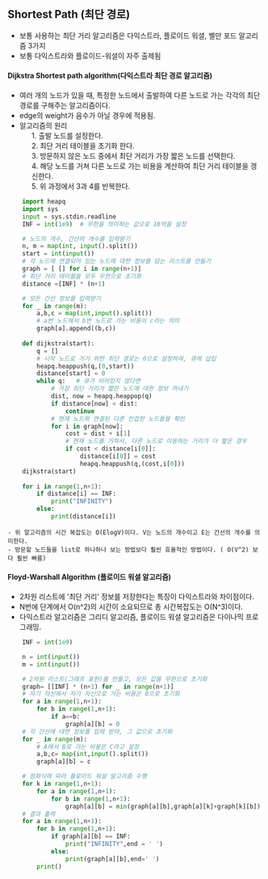 ## Shortest Path (최단 경로)

- 보통 사용하는 최단 거리 알고리즘은 다익스트라, 플로이드 워셜, 벨만 포드 알고리즘 3가지
- 보통 다익스트라와 플로이드-워셜이 자주 출제됨

#### Dijkstra Shortest path algorithm(다익스트라 최단 경로 알고리즘)
- 여러 개의 노드가 있을 때, 특정한 노드에서 출발하여 다른 노드로 가는 각각의 최단 경로를 구해주는 알고리즘이다.
- edge의 weight가 음수가 아닐 경우에 적용됨.
- 알고리즘의 원리
    <ol>
    1. 출발 노드를 설정한다.<br>
    2. 최단 거리 테이블을 초기화 한다.<br>
    3. 방문하지 않은 노드 중에서 최단 거리가 가장 짧은 노드를 선택한다.<br>
    4. 해당 노드를 거쳐 다른 노드로 가는 비용을 계산하여 최단 거리 테이블을 갱신한다.<br>
    5. 위 과정에서 3과 4를 반복한다.<br>
    </ol>
```python
    import heapq
    import sys
    input = sys.stdin.readline
    INF = int(1e9)  # 무한을 의미하는 값으로 10억을 설정

    # 노드의 개수, 간선의 개수를 입력받기
    n, m = map(int, input().split())
    start = int(input())
    # 각 노드에 연결되어 있는 노드에 대한 정보를 담는 리스트를 만들기
    graph = [ [] for i in range(n+1)]
    # 최단 거리 테이블을 모두 무한으로 초기화
    distance =[INF] * (n+1)

    # 모든 간선 정보를 입력받기
    for _ in range(m):
        a,b,c = map(int,input().split())
        # a번 노드에서 b번 노드로 가는 비용이 c라는 의미
        graph[a].append((b,c))
        
    def dijkstra(start):
        q = []
        # 시작 노드로 가기 위한 최단 경로는 0으로 설정하여, 큐에 삽입
        heapq.heappush(q,(0,start))
        distance[start] = 0
        while q:   # 큐가 비어있지 않다면
            # 가장 최단 거리가 짧은 노드에 대한 정보 꺼내기
            dist, now = heapq.heappop(q)
            if distance[now] < dist:
                continue
            # 현재 노드와 연결된 다른 인접한 노드들을 확인
            for i in graph[now]:
                cost = dist + i[1]
                # 현재 노드를 거쳐서, 다른 노드로 이동하는 거리가 더 짧은 경우
                if cost < distance[i[0]]:
                    distance[i[0]] = cost
                    heapq.heappush(q,(cost,i[0]))
    dijkstra(start)
        
    for i in range(1,n+1):
        if distance[i] == INF:
            print("INFINITY")
        else:
            print(distance[i])
```

    - 위 알고리즘의 시간 복잡도는 O(ElogV)이다. V는 노드의 개수이고 E는 간선의 개수를 의미한다.
    - 방문할 노드들을 list로 하나하나 보는 방법보다 훨씬 효율적인 방법이다. ( O(V^2) 보다 훨씬 빠름)

#### Floyd-Warshall Algorithm (플로이드 워셜 알고리즘) 
- 2차원 리스트에 '최단 거리' 정보를 저장한다는 특징이 다익스트라와 차이점이다.
- N번에 단계에서 O(n^2)의 시간이 소요되므로 총 시간복잡도는 O(N^3)이다.
- 다익스트라 알고리즘은 그리디 알고리즘, 플로이드 워셜 알고리즘은 다이나믹 프로그래밍.
```python
    INF = int(1e9) 

    n = int(input())
    m = int(input())

    # 2차원 리스트(그래프 표현)를 만들고, 모든 값을 무한으로 초기화
    graph= [[INF] * (n+1) for _ in range(n+1)]
    # 자기 자신에서 자기 자신으로 가는 비용은 0으로 초기화
    for a in range(1,n+1):
        for b in range(1,n+1):
            if a==b:
                graph[a][b] = 0
    # 각 간선에 대한 정보를 입력 받아, 그 값으로 초기화
    for _ in range(m):
        # A에서 B로 가는 비용은 C라고 설정
        a,b,c= map(int,input().split())
        graph[a][b] = c

    # 점화식에 따라 플로이드 워셜 알고리즘 수행
    for k in range(1,n+1):
        for a in range(1,n+1):
            for b in range(1,n+1):
                graph[a][b] = min(graph[a][b],graph[a][k]+graph[k][b])
    # 결과 출력
    for a in range(1,n+1):
        for b in range(1,n+1):
            if graph[a][b] == INF:
                print("INFINITY",end = ' ')
            else:
                print(graph[a][b],end=' ')
        print()
```